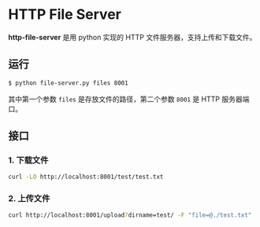 # HTTP File Server

**http-file-server** 是用 python 实现的 HTTP 文件服务器，支持上传和下载文件。

## 运行

```bash
$ python file-server.py files 8001
```

其中第一个参数 `files` 是存放文件的路径，第二个参数 `8001` 是 HTTP 服务器端口。

## 接口

### 1. 下载文件

```bash
curl -LO http://localhost:8001/test/test.txt
```

### 2. 上传文件

```bash
curl http://localhost:8001/upload?dirname=test/ -F "file=@./test.txt"
```
